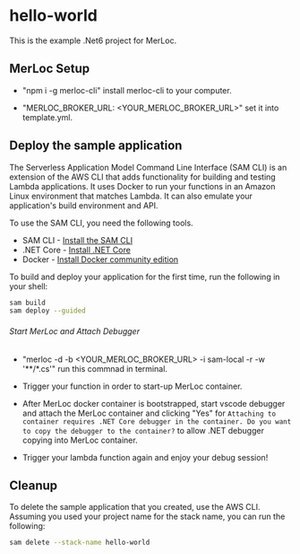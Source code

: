 # hello-world

This is the example .Net6 project for MerLoc.

## MerLoc Setup

- "npm i -g merloc-cli" install merloc-cli to your computer.

- "MERLOC_BROKER_URL: <YOUR_MERLOC_BROKER_URL>" set it into template.yml.

## Deploy the sample application

The Serverless Application Model Command Line Interface (SAM CLI) is an extension of the AWS CLI that adds functionality for building and testing Lambda applications. It uses Docker to run your functions in an Amazon Linux environment that matches Lambda. It can also emulate your application's build environment and API.

To use the SAM CLI, you need the following tools.

* SAM CLI - [Install the SAM CLI](https://docs.aws.amazon.com/serverless-application-model/latest/developerguide/serverless-sam-cli-install.html)
* .NET Core - [Install .NET Core](https://www.microsoft.com/net/download)
* Docker - [Install Docker community edition](https://hub.docker.com/search/?type=edition&offering=community)

To build and deploy your application for the first time, run the following in your shell:

```bash
sam build
sam deploy --guided
```

###### Start MerLoc and Attach Debugger

- "merloc -d -b <YOUR_MERLOC_BROKER_URL> -i sam-local -r -w '**/*.cs'" run this commnad in terminal.

- Trigger your function in order to start-up MerLoc container.

- After MerLoc docker container is bootstrapped, start vscode debugger and attach the MerLoc container and clicking "Yes" for `Attaching to container requires .NET Core debugger in the container. Do you want to copy the debugger to the container?` to allow .NET debugger copying into MerLoc container.

- Trigger your lambda function again and enjoy your debug session!


## Cleanup

To delete the sample application that you created, use the AWS CLI. Assuming you used your project name for the stack name, you can run the following:

```bash
sam delete --stack-name hello-world
```